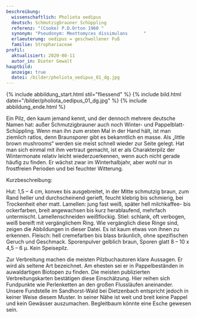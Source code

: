 ```yaml
---
beschreibung:
  wissenschaftlich: Pholiota oedipus
  deutsch: Schmutzigbrauner Schüppling
  referenz: "(Cooke) P.D.Orton 1960 "
  synonym: "Pseudonym: Meottomyces dissimulans      "
  erlaeuterung: oedipus = geschwollener Fuß
  familie: Strophariaceae
profil:
  aktualisiert: 2020-08-11
  autor_in: Dieter Gewalt
hauptbild:
  anzeige: true
  datei: /bilder/pholiota_oedipus_01_dg.jpg
---
```

{% include abbildung_start.html stil="fliessend" %}
{% include bild.html datei="/bilder/pholiota_oedipus_01_dg.jpg" %}
{% include abbildung_ende.html %}

Ein Pilz, den kaum jemand kennt, und der dennoch mehrere deutsche Namen hat: außer Schmutzigbrauner auch noch Winter- und Pappelblatt-Schüppling. Wenn man ihn zum ersten Mal in der Hand hält, ist man ziemlich ratlos, denn Braunsporer gibt es bekanntlich en masse. Als „little brown mushrooms“ werden sie meist schnell wieder zur Seite gelegt. Hat man sich einmal mit ihm vertraut gemacht, ist er als Charakterpilz der Wintermonate relativ leicht wiederzuerkennen, wenn auch nicht gerade häufig zu finden. Er wächst zwar im Winterhalbjahr, aber wohl nur in frostfreien Perioden und bei feuchter Witterung.

Kurzbeschreibung:

Hut: 1,5 – 4 cm, konvex bis ausgebreitet, in der Mitte schmutzig braun, zum Rand heller und durchscheinend gerieft, feucht klebrig bis schmierig, bei Trockenheit eher matt.
Lamellen: jung fast weiß, später hell milchkaffee- bis ockerfarben, breit angewachsen bis kurz herablaufend, mehrfach untermischt. Lamellenschneiden weißflockig.
Stiel: schlank, oft verbogen, weiß bereift mit vergänglichem Ring. Wie vergänglich diese Ringe sind, zeigen die Abbildungen in dieser Datei. Es ist kaum etwas von ihnen zu erkennen.
Fleisch: hell cremefarben bis blass bräunlich, ohne spezifischen Geruch und Geschmack.
Sporenpulver gelblich braun, Sporen glatt 8 – 10 x 4,5 – 6 µ.
Kein Speisepilz.

Zur Verbreitung machen die meisten Pilzbuchautoren klare Aussagen. Er wird als seltene Art bezeichnet. Am ehesten sei er in Pappelbeständen in auwaldartigen Biotopen zu finden. Die meisten publizierten Verbreitungskarten bestätigen diese Einschätzung. Hier reihen sich Fundpunkte wie Perlenketten an den großen Flussläufen aneinander. Unsere Fundstelle im Sandhorst-Wald bei Dietzenbach entspricht jedoch in keiner Weise diesem Muster. In seiner Nähe ist weit und breit keine Pappel und kein Gewässer auszumachen. Begleitbaum könnte eine Esche gewesen sein.